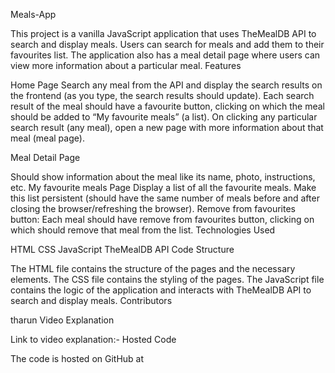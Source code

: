 Meals-App

This project is a vanilla JavaScript application that uses TheMealDB API to search and display meals. Users can search for meals and add them to their favourites list. The application also has a meal detail page where users can view more information about a particular meal.
Features

Home Page Search any meal from the API and display the search results on the frontend (as you type, the search results should update). Each search result of the meal should have a favourite button, clicking on which the meal should be added to “My favourite meals” (a list). On clicking any particular search result (any meal), open a new page with more information about that meal (meal page).

Meal Detail Page

Should show information about the meal like its name, photo, instructions, etc.
My favourite meals Page
Display a list of all the favourite meals.
Make this list persistent (should have the same number of meals before and after closing the browser/refreshing the browser).
Remove from favourites button: Each meal should have remove from favourites button, clicking on which should remove that meal from the list.
Technologies Used

HTML
CSS
JavaScript
TheMealDB API
Code Structure

The HTML file contains the structure of the pages and the necessary elements.
The CSS file contains the styling of the pages.
The JavaScript file contains the logic of the application and interacts with TheMealDB API to search and display meals.
Contributors

tharun
Video Explanation

Link to video explanation:- 
Hosted Code

The code is hosted on GitHub at 
